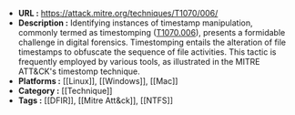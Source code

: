 - **URL :** https://attack.mitre.org/techniques/T1070/006/
- **Description :** Identifying instances of timestamp manipulation, commonly termed as timestomping ([T1070.006](https://attack.mitre.org/techniques/T1070/006/)), presents a formidable challenge in digital forensics. Timestomping entails the alteration of file timestamps to obfuscate the sequence of file activities. This tactic is frequently employed by various tools, as illustrated in the MITRE ATT&CK's timestomp technique.
- **Platforms :** [[Linux]], [[Windows]], [[Mac]]
- **Category :** [[Technique]]
- **Tags :** [[DFIR]], [[Mitre Att&ck]], [[NTFS]]